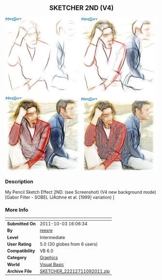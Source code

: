 ﻿<div align="center">

## SKETCHER 2ND \(V4\)

<img src="PIC2011920143976497.JPG">
</div>

### Description

My Pencil Sketch Effect 2ND. (see Screenshot) (V4 new background mode) [Gabor Filter - SOBEL (JÃ¤hne et al. [1999] variation) ]
 
### More Info
 


<span>             |<span>
---                |---
**Submitted On**   |2011-10-03 16:06:34
**By**             |[reexre](https://github.com/Planet-Source-Code/PSCIndex/blob/master/ByAuthor/reexre.md)
**Level**          |Intermediate
**User Rating**    |5.0 (30 globes from 6 users)
**Compatibility**  |VB 6\.0
**Category**       |[Graphics](https://github.com/Planet-Source-Code/PSCIndex/blob/master/ByCategory/graphics__1-46.md)
**World**          |[Visual Basic](https://github.com/Planet-Source-Code/PSCIndex/blob/master/ByWorld/visual-basic.md)
**Archive File**   |[SKETCHER\_22212711092011\.zip](https://github.com/Planet-Source-Code/reexre-sketcher-2nd-v4__1-74103/archive/master.zip)








